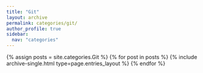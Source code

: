 ```yaml
---
title: "Git"
layout: archive
permalink: categories/git/
author_profile: true
sidebar:
  nav: "categories"
---
```


{% assign posts = site.categories.Git %}
{% for post in posts %} {% include archive-single.html type=page.entries_layout %} {% endfor %}
